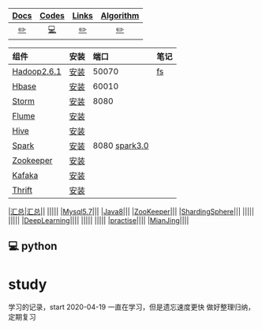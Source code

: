 | [Docs](https://github.com/zhouxiaoyuan/study/blob/master/docs/readme.md) | [Codes](https://github.com/zhouxiaoyuan/study/blob/master/codes/readme.md) | [Links]( https://github.com/zhouxiaoyuan/study/blob/master/links/readme.md) | [Algorithm]( https://github.com/zhouxiaoyuan/study/blob/master/algorithm/readme.md) | 
| :---: | :----: | :----: | :----: | 
| [:pencil2:](#pencil2-Hadoop) | [:computer:](#computer-python) | [:pencil2:](#pencil2-Links)| [:pencil2:](#pencil2-Algorithm)


|组件|安装|端口|笔记| 
|:-|:-|:-|:-| 
|[Hadoop2.6.1](https://hadoop.apache.org/docs/r2.6.5/ "https://hadoop.apache.org/docs/r2.6.5/")|[安装](https://note.youdao.com/ynoteshare1/index.html?id=40d2eb78cbed2e69890fa6edd911f102&type=notebook#/A16243022183498C8330045651C360FE)|50070|[fs](https://github.com/zhouxiaoyuan/study/blob/master/docs/tool/hd/FS.md) |
|[Hbase](https://hbase.apache.org/ "https://hbase.apache.org/")|[安装](https://note.youdao.com/ynoteshare1/index.html?id=40d2eb78cbed2e69890fa6edd911f102&type=notebook#/8A5BE9B94C4C4345951EF6883AB999A3)|60010| 
|[Storm](https://storm.apache.org/ "https://storm.apache.org/")|[安装](https://note.youdao.com/ynoteshare1/index.html?id=40d2eb78cbed2e69890fa6edd911f102&type=notebook#/9C59DEE115E047948B9B0AB67ECFA40A)|8080| 
|[Flume](https://flume.apache.org/ "https://flume.apache.org/")|[安装](https://note.youdao.com/ynoteshare1/index.html?id=40d2eb78cbed2e69890fa6edd911f102&type=notebook#/9E0D0D807FFC4B108B5FF4A00E2CC769)|| 
|[Hive](https://hive.apache.org/ "https://hive.apache.org/")|[安装](https://note.youdao.com/ynoteshare1/index.html?id=40d2eb78cbed2e69890fa6edd911f102&type=notebook#/EF02B56D99A64FB0888E48C8C792100C)||| 
|[Spark](https://spark.apache.org/ "https://spark.apache.org/")|[安装](https://note.youdao.com/ynoteshare1/index.html?id=40d2eb78cbed2e69890fa6edd911f102&type=notebook#/E8507E489D3D491F97DB0EBCED4BE581)|8080 [spark3.0](https://github.com/zhouxiaoyuan/study/tree/master/codes/spark/spark3.0)| 
|[Zookeeper](https://zookeeper.apache.org/ "https://zookeeper.apache.org/")|[安装](https://note.youdao.com/ynoteshare1/index.html?id=40d2eb78cbed2e69890fa6edd911f102&type=notebook#/5AF11C787E6544E09C60175ACB8BCB3E)|| 
|[Kafaka](https://kafka.apache.org/ "https://kafka.apache.org/")|[安装](https://note.youdao.com/ynoteshare1/index.html?id=40d2eb78cbed2e69890fa6edd911f102&type=notebook#/50794958394B442C8E31C6D649ECA914)|| 
|[Thrift](http://thrift.apache.org/ "http://thrift.apache.org/")|[安装](https://note.youdao.com/ynoteshare1/index.html?id=40d2eb78cbed2e69890fa6edd911f102&type=notebook#/7DF75AEC35924C7C9934C74E4990BF8F)|| 

|[汇总](https://note.youdao.com/ynoteshare1/index.html?id=40d2eb78cbed2e69890fa6edd911f102&type=notebook)|[汇总](https://note.youdao.com/ynoteshare1/index.html?id=40d2eb78cbed2e69890fa6edd911f102&type=notebook)|| 
||||| 
|[Mysql5.7](https://dev.mysql.com/doc/refman/5.7/en/ "https://dev.mysql.com/doc/refman/5.7/en/")||| 
|[Java8](https://docs.oracle.com/javase/8/ "https://docs.oracle.com/javase/8/")||| 
|[ZooKeeper](https://zookeeper.apache.org/doc/current/index.html "https://zookeeper.apache.org/doc/current/index.html")||| 
|[ShardingSphere](https://shardingsphere.apache.org/document/current/en/overview/  "https://zookeeper.apache.org/doc/current/index.html")|||     
||||| 
||||| 
|[DeepLearning](https://github.com/zhouxiaoyuan/study/blob/master/docs/tool/DeepLearning/menu.md)|||| 
||||| 
||||| 
|[practise](https://github.com/scutan90/interview_internal_reference)|||| 
|[MianJing](https://github.com/0voice)|||| 



## :computer: python
























# study
学习的记录，start 2020-04-19
一直在学习，但是遗忘速度更快
做好整理归纳，定期复习
